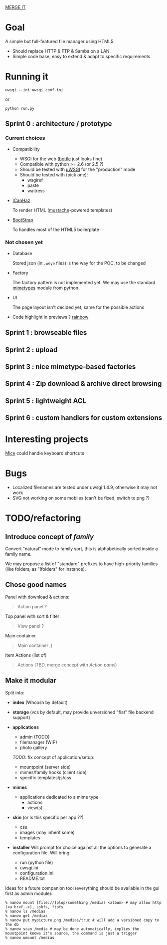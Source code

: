 [MERGE IT](https://nanowork.readthedocs.org/en/latest/)

# Goal

A simple but full-featured file manager using HTML5.

- Should replace HTTP & FTP & Samba on a LAN.
- Simple code base, easy to extend & adapt to specific requirements.


# Running it

    uwsgi --ini uwsgi_conf.ini

or

    python run.py


## Sprint 0 : architecture / prototype

### Current choices

- Compatibility

    - WSGI for the web ([bottle](http://bottlepy.org/docs/dev/) just looks fine)
    - Compatible with python >= 2.6 (or 2.5 ?)
    - Should be tested with [uWSGI](http://projects.unbit.it/uwsgi/) for the "production" mode
    - Should be tested with (pick one):
        - wsgiref
        - paste
        - waitress

- [ICanHaz](http://icanhazjs.com/)

    To render HTML ([mustache](http://mustache.github.com/mustache.5.html)-powered templates)

- [BootStrap](http://twitter.github.io/bootstrap/)

    To handles most of the HTML5 boilerplate

### Not chosen yet

- Database

    Stored json (in `.weye` files) is the way for the POC, to be changed

- Factory

    The factory pattern is not implemented yet. We may use the standard [mimetypes](http://docs.python.org/2/library/mimetypes.html) module from python.

- UI
    
    The page layout isn't decided yet, same for the possible actions

- Code highlight in previews ? [rainbow](https://github.com/ccampbell/rainbow/)

## Sprint 1 : browseable files

## Sprint 2 : upload

## Sprint 3 : nice mimetype-based factories

## Sprint 4 : Zip download & archive direct browsing

## Sprint 5 : lightweight ACL

## Sprint 6 : custom handlers for custom extensions


# Interesting projects

[Mice](http://craig.is/killing/mice) could handle keyboard shortcuts

# Bugs

- Localized filenames are tested under uwsgi 1.4.9, otherwise it may not work
- SVG not working on some mobiles (can't be fixed, switch to png ?)

# TODO/refactoring

## Introduce concept of *family*

Convert "natural" mode to family sort, this is alphabetically sorted inside a family name.

We may propose a list of "standard" prefixes to have high-priority families (like folders, as "!folders" for instance).

## Chose good names

Panel with download & actions:
>  Action panel ?

Top panel with sort & filter
> View panel ?

Main container
> Main container ;)

Item Actions (list of)
> Actions (TBD, merge concept with *Action panel*)

## Make it modular

Split into:

- **index** (Whoosh by default)
- **storage** (vcs by default, may provide unversioned "flat" file backend support)
- **applications**
    - admin (TODO)
    - filemanager (WIP)
    - photo gallery
    
  _TODO_: fix concept of application/setup:
   - mountpoint (server side)
   - mimes/family hooks (client side)
   - specific templates/js/css


- **mimes**
    - applications dedicated to a mime type
        - actions
        - view(s)
- **skin** (or is this specific per app ??)
    - css
    - images (may inherit some)
    - templates
- **installer**
    Will prompt for choice against all the options to generate a configuration file.
    Will bring:
    - run (python file)
    - uwsgi.ini
    - configuration.ini
    - README.txt

Ideas for a future companion tool (everything should be available in the gui first as admin module):

    % nanow mount [file://]plop/something /medias <album> # may allow http (<a href..>), sshfs, ftpfs
    % nanow ls /medias
    % nanow get /medias
    % nanow put mypicture.png /medias/truc # will add a versioned copy to the db
    % nanow scan /media # may be done automatically, implies the mountpoint knows it's source, the command is just a trigger
    % nanow umount /medias

